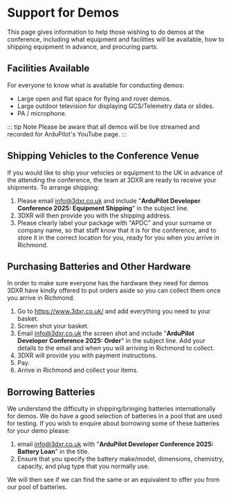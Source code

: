 # Support for Demos

This page gives information to help those wishing to do demos at the conference, including what equipment and facilities will be available, how to shipping equipment in advance, and procuring parts.

## Facilities Available

For everyone to know what is available for conducting demos:

- Large open and flat space for flying and rover demos.
- Large outdoor television for displaying GCS/Telemetry data or slides.
- PA / microphone.

::: tip Note
Please be aware that all demos will be live streamed and recorded for ArduPilot's YouTube page.
:::

## Shipping Vehicles to the Conference Venue

If you would like to ship your vehicles or equipment to the UK in advance of the attending the conference, the team at 3DXR are ready to receive your shipments. To arrange shipping:

1. Please email info@3dxr.co.uk and include "**ArduPilot Developer Conference 2025: Equipment Shipping**" in the subject line.
2. 3DXR will then provide you with the shipping address.
3. Please clearly label your package with "APDC" and your surname or company name, so that staff know that it is for the conference, and to store it in the correct location for you, ready for you when you arrive in Richmond.

## Purchasing Batteries and Other Hardware

In order to make sure everyone has the hardware they need for demos 3DXR have kindly offered to put orders aside so you can collect them once you arrive in Richmond.

1. Go to https://www.3dxr.co.uk/ and add everything you need to your basket.
2. Screen shot your basket.
3. Email info@3dxr.co.uk the screen shot and include "**ArduPilot Developer Conference 2025: Order**" in the subject line. Add your details to the email and when you will arriving in Richmond to collect.
4. 3DXR will provide you with payment instructions.
5. Pay.
6. Arrive in Richmond and collect your items.

## Borrowing Batteries

We understand the difficulty in shipping/bringing batteries internationally for demos. We do have a good selection of batteries in a pool that are used for testing. If you wish to enquire about borrowing some of these batteries for your demo please:

1. email info@3dxr.co.uk with "**ArduPilot Developer Conference 2025: Battery Loan**" in the title.
2. Ensure that you specify the battery make/model, dimensions, chemistry, capacity, and plug type that you normally use.

We will then see if we can find the same or an equivalent to offer you from our pool of batteries.
